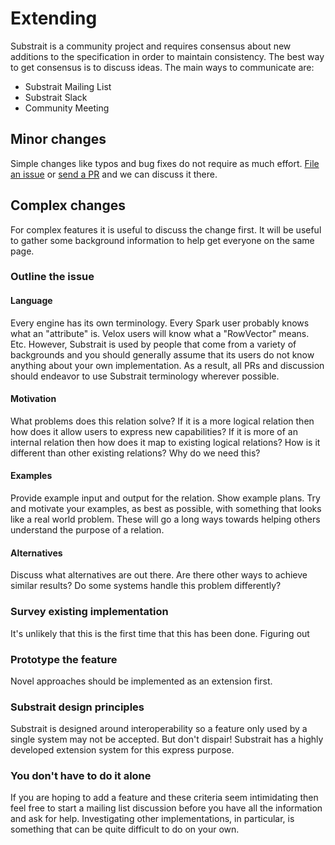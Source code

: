 # Extending

Substrait is a community project and requires consensus about new additions to the specification in order to maintain consistency.  The best way to get consensus is to discuss ideas.  The main ways to communicate are:

* Substrait Mailing List
* Substrait Slack
* Community Meeting

## Minor changes

Simple changes like typos and bug fixes do not require as much effort.  [File an issue](https://github.com/substrait-io/substrait/issues) or [send a PR](https://github.com/substrait-io/substrait/pulls) and we can discuss it there.

## Complex changes

For complex features it is useful to discuss the change first.  It will be useful to gather some background information to help get everyone on the same page.

### Outline the issue

#### Language

Every engine has its own terminology.  Every Spark user probably knows what an "attribute" is.  Velox users will know what a "RowVector" means.  Etc.  However, Substrait is used by people that come from a variety of backgrounds and you should generally assume that its users do not know anything about your own implementation.  As a result, all PRs and discussion should endeavor to use Substrait terminology wherever possible.

#### Motivation

What problems does this relation solve?  If it is a more logical relation then how does it allow users to express new capabilities?  If it is more of an internal relation then how does it map to existing logical relations?  How is it different than other existing relations?  Why do we need this?

#### Examples

Provide example input and output for the relation.  Show example plans.  Try and motivate your examples, as best as possible, with something that looks like a real world problem.  These will go a long ways towards helping others understand the purpose of a relation.

#### Alternatives

Discuss what alternatives are out there.  Are there other ways to achieve similar results?  Do some systems handle this problem differently?

### Survey existing implementation

It's unlikely that this is the first time that this has been done.  Figuring out

### Prototype the feature

Novel approaches should be implemented as an extension first.  

### Substrait design principles 

Substrait is designed around interoperability so a feature only used by a single system may not be accepted.  But don't dispair!  Substrait has a highly developed extension system for this express purpose.

### You don't have to do it alone

If you are hoping to add a feature and these criteria seem intimidating then feel free to start a mailing list discussion before you have all the information and ask for help.  Investigating other implementations, in particular, is something that can be quite difficult to do on your own.

